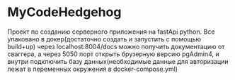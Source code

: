 # MyCodeHedgehog
Проект по созданию серверного приложения на fastApi python.
Все упаковано в докер(достаточно создать и запустить с помощью build+up)
через localhost:8004/docs можно получить документацию от сваггера, а через 5050 порт открыть брузерную версию pgAdmin4,
и внутри подключить базу данных(необходимые данные для авторизации лежат в переменных окружения в docker-compose.yml)
